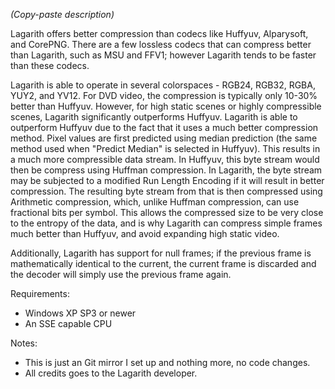 *(Copy-paste description)*

Lagarith offers better compression than codecs like Huffyuv, Alparysoft, and CorePNG.
There are a few lossless codecs that can compress better than Lagarith, such as MSU and FFV1;
however Lagarith tends to be faster than these codecs.

Lagarith is able to operate in several colorspaces - RGB24, RGB32, RGBA, YUY2, and YV12.
For DVD video, the compression is typically only 10-30% better than Huffyuv. However,
for high static scenes or highly compressible scenes, Lagarith significantly outperforms Huffyuv.
Lagarith is able to outperform Huffyuv due to the fact that it uses a much better compression method.
Pixel values are first predicted using median prediction (the same method used when "Predict Median"
is selected in Huffyuv).
This results in a much more compressible data stream. In Huffyuv, this byte stream would
then be compress using Huffman compression. In Lagarith, the byte stream may be subjected
to a modified Run Length Encoding if it will result in better compression. The resulting
byte stream from that is then compressed using Arithmetic compression, which, unlike Huffman
compression, can use fractional bits per symbol. This allows the compressed size to be very
close to the entropy of the data, and is why Lagarith can compress simple frames much better
than Huffyuv, and avoid expanding high static video.

Additionally, Lagarith has support for null frames; if the previous frame is mathematically
identical to the current, the current frame is discarded and the decoder will simply use the
previous frame again.

Requirements:
* Windows XP SP3 or newer
* An SSE capable CPU

Notes:
* This is just an Git mirror I set up and nothing more, no code changes.
* All credits goes to the Lagarith developer.

